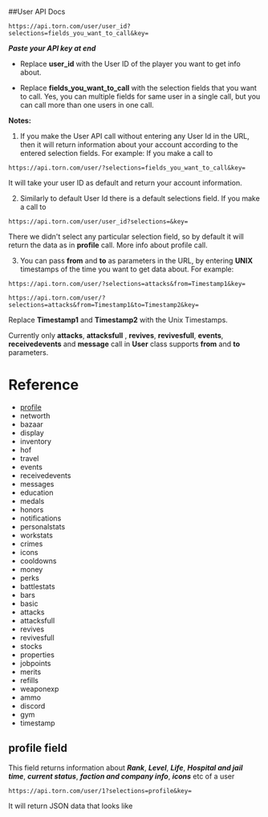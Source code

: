 ##User API Docs
```
https://api.torn.com/user/user_id?selections=fields_you_want_to_call&key=
```
***Paste  your API key at end***



- Replace **user_id** with the User ID of the player you want to get info about.

- Replace **fields_you_want_to_call** with the selection fields that you want to call. Yes, you can multiple fields for same user in a single call, but you can call more than one users in one call.

**Notes:**

1.  If you make the User API call without entering any User Id in the URL, then it will return information about your account according to the entered selection fields. For example: If you make a call to
```
https://api.torn.com/user/?selections=fields_you_want_to_call&key=
```
It will take your user ID as default and return your account information.

2. Similarly to default User Id there is a default selections field. If you make a call to  
```
https://api.torn.com/user/user_id?selections=&key=
```
There we didn't select any particular selection field, so by default it will return the data as in **profile** call. More info about profile call.

3. You can pass **from** and **to** as parameters in the URL, by entering **UNIX** timestamps of the time you want to get data about. For example:
```
https://api.torn.com/user/?selections=attacks&from=Timestamp1&key=
```
```
https://api.torn.com/user/?selections=attacks&from=Timestamp1&to=Timestamp2&key=
```
Replace **Timestamp1**  and **Timestamp2** with the Unix Timestamps.

Currently only **attacks**,  **attacksfull** , **revives**, **revivesfull**, **events**, **receivedevents** and **message** call in **User** class supports **from** and  **to** parameters.


# Reference
- [profile](#profile-field)
- networth
-  bazaar
-  display
-  inventory
-  hof
-  travel
-  events
-  receivedevents
-  messages
-  education
-  medals
-  honors
-  notifications
-  personalstats
-  workstats
-  crimes
-  icons
-  cooldowns
-  money
-  perks
-  battlestats
-  bars
-  basic
-  attacks
-  attacksfull
-  revives
-  revivesfull
-  stocks
-  properties
-  jobpoints
-  merits
-  refills
-  weaponexp
-  ammo
-  discord
-  gym
-  timestamp


## profile field

This field returns information about ***Rank***, ***Level***, ***Life***, ***Hospital and jail time***, ***current status***, ***faction and company info***, ***icons*** etc of a user

```
https://api.torn.com/user/1?selections=profile&key=
```
It will return JSON data that looks like 

